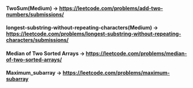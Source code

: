 #### TwoSum(Medium) -> https://leetcode.com/problems/add-two-numbers/submissions/
#### longest-substring-without-repeating-characters(Medium) -> https://leetcode.com/problems/longest-substring-without-repeating-characters/submissions/
#### Median of Two Sorted Arrays -> https://leetcode.com/problems/median-of-two-sorted-arrays/
#### Maximum_subarray -> https://leetcode.com/problems/maximum-subarray